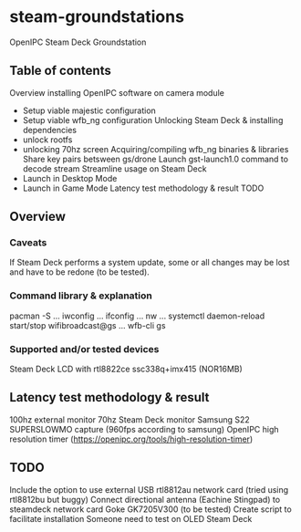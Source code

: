 # steam-groundstations
OpenIPC Steam Deck Groundstation

## Table of contents
Overview
installing OpenIPC software on camera module
- Setup viable majestic configuration
- Setup viable wfb_ng configuration
Unlocking Steam Deck & installing dependencies
- unlock rootfs
- unlocking 70hz screen
Acquiring/compiling wfb_ng binaries & libraries
Share key pairs betsween gs/drone
Launch gst-launch1.0 command to decode stream
Streamline usage on Steam Deck
- Launch in Desktop Mode
- Launch in Game Mode
Latency test methodology & result
TODO

## Overview
### Caveats
If Steam Deck performs a system update, some or all changes may be lost and have to be redone (to be tested).
### Command library & explanation
pacman -S
...
iwconfig
...
ifconfig
...
nw
...
systemctl
daemon-reload
start/stop wifibroadcast@gs
...
wfb-cli
gs

### Supported and/or tested devices
Steam Deck LCD with rtl8822ce
ssc338q+imx415 (NOR16MB)

## Latency test methodology & result
100hz external monitor
70hz Steam Deck monitor
Samsung S22 SUPERSLOWMO capture (960fps according to samsung)
OpenIPC high resolution timer (https://openipc.org/tools/high-resolution-timer)

## TODO
Include the option to use external USB rtl8812au network card (tried using rtl8812bu but buggy)
Connect directional antenna (Eachine Stingpad) to steamdeck network card
Goke GK7205V300 (to be tested)
Create script to facilitate installation
Someone need to test on OLED Steam Deck

